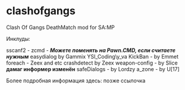 # clashofgangs
Clash Of Gangs DeathMatch mod for SA:MP


Инклуды:

sscanf2 - 
zcmd - ***Можете поменять на Pawn.CMD, если считаете нужным***
easydialog by Gammix
YSI_Coding\y_va 
KickBan - by Emmet
foreach - Zeex and etc
crashdetect by Zeex
weapon-config - by Slice **дамаг информер изменён**
safeDialogs - by Lordzy
a_zone - by U[17]

Более подробная информация здесь: позже ссылочка
